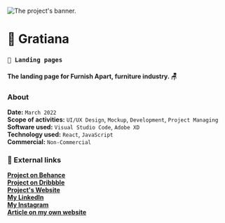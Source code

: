 ![The project's banner.](https:example.com/)
# 📌 Gratiana
### `🛬 Landing pages`
#### The landing page for Furnish Apart, furniture industry. 🪑
### About
**Date:** `March 2022`\
**Scope of activities:** `UI/UX Design`, `Mockup`, `Development`, `Project Managing`\
**Software used:** `Visual Studio Code`, `Adobe XD`\
**Technology used:** `React`, `JavaScript`\
**Commercial:** `Non-Commercial`

### 🔗 External links
**[Project on Behance](https://behance.net/)**\
**[Project on Dribbble](https://dribbble.com/)**\
**[Project's Website](https://example.com/)**\
**[My LinkedIn](https://linkedin.com/)**\
**[My Instagram](https://www.instagram.com/)**\
**[Article on my own website](https://www.example.com/)**
